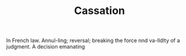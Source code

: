 ---
title: Cassation
letter: C
permalink: "/definitions/bld-cassation.html"
body: In French law. Annul-ling; reversal; breaking the force nnd va-lldlty of a judgment.
  A decision emanating
published_at: '2018-07-07'
source: Black's Law Dictionary 2nd Ed (1910)
layout: post
---
